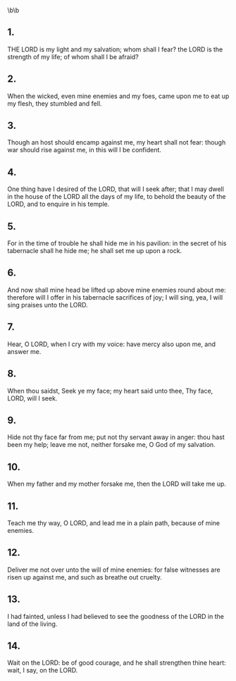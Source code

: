 \b\b
## 1.
THE LORD is my light and my salvation; whom shall I fear? the LORD is the strength of my life; of whom shall I be afraid?
## 2.
When the wicked, even mine enemies and my foes, came upon me to eat up my flesh, they stumbled and fell.
## 3.
Though an host should encamp against me, my heart shall not fear: though war should rise against me, in this will I be confident.
## 4.
One thing have I desired of the LORD, that will I seek after; that I may dwell in the house of the LORD all the days of my life, to behold the beauty of the LORD, and to enquire in his temple.
## 5.
For in the time of trouble he shall hide me in his pavilion: in the secret of his tabernacle shall he hide me; he shall set me up upon a rock.
## 6.
And now shall mine head be lifted up above mine enemies round about me: therefore will I offer in his tabernacle sacrifices of joy; I will sing, yea, I will sing praises unto the LORD.
## 7.
Hear, O LORD, when I cry with my voice: have mercy also upon me, and answer me.
## 8.
When thou saidst, Seek ye my face; my heart said unto thee, Thy face, LORD, will I seek.
## 9.
Hide not thy face far from me; put not thy servant away in anger: thou hast been my help; leave me not, neither forsake me, O God of my salvation.
## 10.
When my father and my mother forsake me, then the LORD will take me up.
## 11.
Teach me thy way, O LORD, and lead me in a plain path, because of mine enemies.
## 12.
Deliver me not over unto the will of mine enemies: for false witnesses are risen up against me, and such as breathe out cruelty.
## 13.
I had fainted, unless I had believed to see the goodness of the LORD in the land of the living.
## 14.
Wait on the LORD: be of good courage, and he shall strengthen thine heart: wait, I say, on the LORD.
